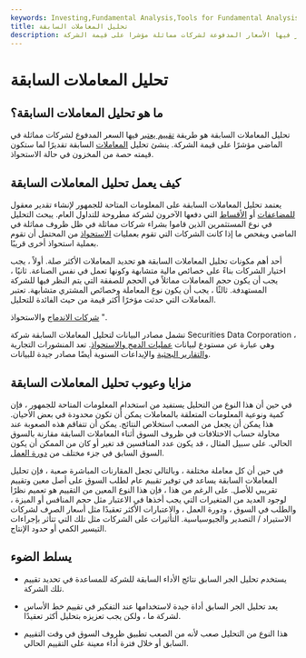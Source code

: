 ```yaml
---
keywords: Investing,Fundamental Analysis,Tools for Fundamental Analysis,Tools
title: تحليل المعاملات السابقة
description: تحليل المعاملات السابقة هو طريقة تقييم تعتبر فيها الأسعار المدفوعة لشركات مماثلة مؤشرا على قيمة الشركة.
---
```


# تحليل المعاملات السابقة
## ما هو تحليل المعاملات السابقة؟

تحليل المعاملات السابقة هو طريقة [تقييم يعتبر](/valuation) فيها السعر المدفوع لشركات مماثلة في الماضي مؤشرًا على قيمة الشركة. ينشئ تحليل [المعاملات](/transaction) السابقة تقديرًا لما ستكون قيمته حصة من المخزون في حالة الاستحواذ.

## كيف يعمل تحليل المعاملات السابقة

يعتمد تحليل المعاملات السابقة على المعلومات المتاحة للجمهور لإنشاء تقدير معقول [للمضاعفات](/multiple) أو [الأقساط](/premium) التي دفعها الآخرون لشركة مطروحة للتداول العام. يبحث التحليل في نوع المستثمرين الذين قاموا بشراء شركات مماثلة في ظل ظروف مماثلة في الماضي ويفحص ما إذا كانت الشركات التي تقوم بعمليات [الاستحواذ](/acquisition) من المحتمل أن تقوم بعملية استحواذ أخرى قريبًا.

أحد أهم مكونات تحليل المعاملات السابقة هو تحديد المعاملات الأكثر صلة. أولاً ، يجب اختيار الشركات بناءً على خصائص مالية متشابهة وكونها تعمل في نفس الصناعة. ثانيًا ، يجب أن يكون حجم المعاملات مماثلاً في الحجم للصفقة التي يتم النظر فيها للشركة المستهدفة. ثالثًا ، يجب أن يكون نوع المعاملة وخصائص المشتري متشابهة. تعتبر المعاملات التي حدثت مؤخرًا أكثر قيمة من حيث الفائدة للتحليل.

[شركات الاندماج](/comps) والاستحواذ ".

>

تشمل مصادر البيانات لتحليل المعاملات السابقة شركة Securities Data Corporation ، وهي عبارة عن مستودع لبيانات [عمليات الدمج والاستحواذ](/mergersandacquisitions). تعد المنشورات التجارية [والتقارير البحثية](/research-report) والإيداعات السنوية أيضًا مصادر جيدة للبيانات.

## مزايا وعيوب تحليل المعاملات السابقة

في حين أن هذا النوع من التحليل يستفيد من استخدام المعلومات المتاحة للجمهور ، فإن كمية ونوعية المعلومات المتعلقة بالمعاملات يمكن أن تكون محدودة في بعض الأحيان. هذا يمكن أن يجعل من الصعب استخلاص النتائج. يمكن أن تتفاقم هذه الصعوبة عند محاولة حساب الاختلافات في ظروف السوق أثناء المعاملات السابقة مقارنة بالسوق الحالي. على سبيل المثال ، قد يكون عدد المنافسين قد تغير أو كان من الممكن أن يكون السوق السابق في جزء مختلف من [دورة العمل](/businesscycle).

في حين أن كل معاملة مختلفة ، وبالتالي تجعل المقارنات المباشرة صعبة ، فإن تحليل المعاملات السابقة يساعد في توفير تقييم عام لطلب السوق على أصل معين وتقييم تقريبي للأصل. على الرغم من هذا ، فإن هذا النوع المعين من التقييم هو تعميم نظرًا لوجود العديد من المتغيرات التي يجب أخذها في الاعتبار مثل حجم المنافس أو الميزة ، والطلب في السوق ، ودورة العمل ، والاعتبارات الأكثر تعقيدًا مثل أسعار الصرف لشركات الاستيراد / التصدير والجيوسياسية. التأثيرات على الشركات مثل تلك التي تتأثر بإجراءات التيسير الكمي أو حدود الإنتاج.

## يسلط الضوء

- يستخدم تحليل الجر السابق نتائج الأداء السابقة للشركة للمساعدة في تحديد تقييم تلك الشركة.

- يعد تحليل الجر السابق أداة جيدة لاستخدامها عند التفكير في تقييم خط الأساس لشركة ما ، ولكن يجب تعزيزه بتحليل أكثر تعقيدًا.

- هذا النوع من التحليل صعب لأنه من الصعب تطبيق ظروف السوق في وقت التقييم السابق أو خلال فترة أداء معينة على التقييم الحالي.

